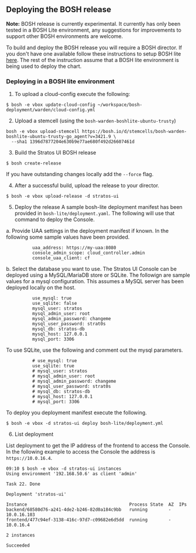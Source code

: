 ## Deploying the BOSH release

**Note:** BOSH release is currently experimental. It currently has only been tested in a BOSH Lite environment, any suggestions for improvements to support other BOSH environments are welcome.

To build and deploy the BOSH release you will require a BOSH director. If you don't have one available follow these instructions to setup BOSH lite [here](https://bosh.io/docs/bosh-lite.html).
The rest of the instruction assume that a BOSH lite environment is being used to deploy the chart.


### Deploying in a BOSH lite environment

1. To upload a cloud-config execute the following:
```
$ bosh -e vbox update-cloud-config ~/workspace/bosh-deployment/warden/cloud-config.yml
```

2. Upload a stemcell (using the `bosh-warden-boshlite-ubuntu-trusty`)
```
bosh -e vbox upload-stemcell https://bosh.io/d/stemcells/bosh-warden-boshlite-ubuntu-trusty-go_agent?v=3421.9 \
  --sha1 1396d7877204e630b9e77ae680f492d26607461d
```

3. Build the Stratos UI BOSH release
```
$ bosh create-release
```

If you have outstanding changes locally add the `--force` flag.

4. After a successful build, upload the release to your director.
```
$ bosh -e vbox upload-release -d stratos-ui
```

5. Deploy the release
A sample bosh-lite deployment manifest has been provided in `bosh-lite/deployment.yaml`. The following will use that command to deploy the Console.

  a. Provide UAA settings in the deployment manifest if known. In the following some sample values have been provided.
```
          uaa_address: https://my-uaa:8080
          console_admin_scope: cloud_controller.admin
          console_uaa_client: cf
```

  b. Select the database you want to use. The Stratos UI Console can be deployed using a MySQL/MariaDB store or SQLite. The followign are sample values for a mysql configuration. This assumes a MySQL server has been deployed locally on the host.
```
          use_mysql: true
          use_sqlite: false
          mysql_user: stratos
          mysql_admin_user: root
          mysql_admin_password: changeme
          mysql_user_password: strat0s
          mysql_db: stratos-db
          mysql_host: 127.0.0.1
          mysql_port: 3306

```

 To use SQLite, use the following and comment out the mysql parameters.
```
          # use_mysql: true
          use_sqlite: true
          # mysql_user: stratos
          # mysql_admin_user: root
          # mysql_admin_password: changeme
          # mysql_user_password: strat0s
          # mysql_db: stratos-db
          # mysql_host: 127.0.0.1
          # mysql_port: 3306
  ```

To deploy you deployment manifest execute the following.

```
$ bosh -e vbox -d stratos-ui deploy bosh-lite/deployment.yml
```

6. List deployment

List deployment to get the IP address of the frontend to access the Console. In the following example to access the Console the address is `https://10.0.16.4`.

```
09:10 $ bosh -e vbox -d stratos-ui instances
Using environment '192.168.50.6' as client 'admin'                                                                                                                                                                
                                                                                                                                                                                                                  
Task 22. Done                                                                                                                                                                                                     
                                                                                                                                                                                                                  
Deployment 'stratos-ui'                                                                                                                                                                                              
                                                                                                                                                                                                                  
Instance                                       Process State  AZ  IPs                                                                                                                                             
backend/68580d76-a241-4de2-b246-82d0a184c9bb   running        -   10.0.16.103                                                                                                                                     
frontend/477c94ef-3138-416c-97d7-c09682e6d5dd  running        -   10.0.16.4                                                                                                                                       
                                                                                                                                                                                                                  
2 instances                                                                                                                                                                                                      
                                                                                                                                                                                                                  
Succeeded   
```
